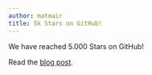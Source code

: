 ```yaml
---
author: matmair
title: 5k Stars on GitHub!
---
```


We have reached 5.000 Stars on GitHub!


Read the [blog post](/blog/2025/05/22/5k).
